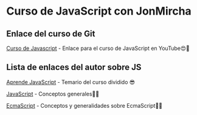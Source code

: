 # Curso de JavaScript con JonMircha

## Enlace del curso de Git

[Curso de Javascript](https://www.youtube.com/watch?v=2SetvwBV-SU&list=PLvq-jIkSeTUZ6QgYYO3MwG9EMqC-KoLXA&index=1) - Enlace para el curso de JavaScript en YouTube😍🤔

## Lista de enlaces del autor sobre JS

[Aprende JavaScript](https://aprendejavascript.org/) - Temario del curso dividido 😎

[JavaScript](https://jonmircha.com/javascript) - Conceptos generales🐱‍👤

[EcmaScript](https://jonmircha.com/ecmascript) - Conceptos y generalidades sobre EcmaScript🐱‍🚀
